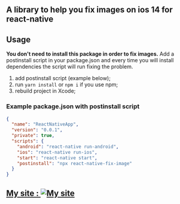 
## A library to help you fix images on ios 14 for react-native

## Usage
**You don't need to install this package in order to fix images.**
Add a postinstall script in your package.json and every time you will install dependencies the script will run fixing the problem.

1. add postinstall script (example below);
2. run `yarn install` or `npm i` if you use npm;
3. rebuild project in Xcode;

### Example package.json with postinstall script
```json
{
  "name": "ReactNativeApp",
  "version": "0.0.1",
  "private": true,
  "scripts": {
    "android": "react-native run-android",
    "ios": "react-native run-ios",
    "start": "react-native start",
    "postinstall": "npx react-native-fix-image"
  }
}
```


##  [My site : ![My site](./home.svg)](https://noeym.com)
